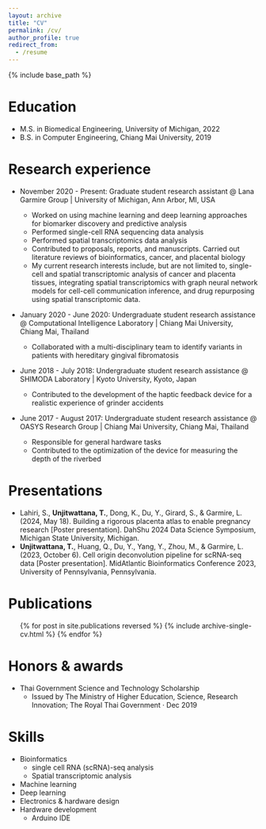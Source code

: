```yaml
---
layout: archive
title: "CV"
permalink: /cv/
author_profile: true
redirect_from:
  - /resume
---
```


{% include base_path %}

Education
======
* M.S. in Biomedical Engineering, University of Michigan, 2022
* B.S. in Computer Engineering, Chiang Mai University, 2019

Research experience
======
* November 2020 - Present: Graduate student research assistant @ Lana Garmire Group | University of Michigan, Ann Arbor, MI, USA
  * Worked on using machine learning and deep learning approaches for biomarker discovery and predictive analysis
  * Performed single-cell RNA sequencing data analysis
  * Performed spatial transcriptomics data analysis
  * Contributed to proposals, reports, and manuscripts. Carried out literature reviews of bioinformatics, cancer, and placental biology
  * My current research interests include, but are not limited to, single-cell and spatial transcriptomic analysis of cancer and placenta tissues, integrating spatial transcriptomics with graph neural network models for cell-cell communication inference, and drug repurposing using spatial transcriptomic data.

* January 2020 - June 2020: Undergraduate student research assistance @ Computational Intelligence Laboratory | Chiang Mai University, Chiang Mai, Thailand
  * Collaborated with a multi-disciplinary team to identify variants in patients with hereditary gingival fibromatosis

* June 2018 - July 2018: Undergraduate student research assistance @ SHIMODA Laboratory | Kyoto University, Kyoto, Japan
  * Contributed to the development of the haptic feedback device for a realistic experience of grinder accidents
 
* June 2017 - August 2017: Undergraduate student research assistance @ OASYS Research Group | Chiang Mai University, Chiang Mai, Thailand
  * Responsible for general hardware tasks
  * Contributed to the optimization of the device for measuring the depth of the
riverbed

Presentations
======
* Lahiri, S., **Unjitwattana, T.**, Dong, K., Du, Y., Girard, S., & Garmire, L. (2024, May 18). Building a rigorous placenta atlas to enable pregnancy research [Poster presentation]. DahShu 2024 Data Science Symposium, Michigan State University, Michigan.
* **Unjitwattana, T.**, Huang, Q., Du, Y., Yang, Y., Zhou, M., & Garmire, L. (2023, October 6). Cell origin deconvolution pipeline for scRNA-seq data [Poster presentation]. MidAtlantic Bioinformatics Conference 2023, University of Pennsylvania, Pennsylvania.

  
Publications
======
  <ul>{% for post in site.publications reversed %}
    {% include archive-single-cv.html %}
  {% endfor %}</ul>

Honors & awards
======
* Thai Government Science and Technology Scholarship
  * Issued by The Ministry of Higher Education, Science, Research Innovation; The Royal Thai Government · Dec 2019
 
Skills
======
* Bioinformatics
  * single cell RNA (scRNA)-seq analysis
  * Spatial transcriptomic analysis 
* Machine learning
* Deep learning
* Electronics & hardware design
* Hardware development
  * Arduino IDE



